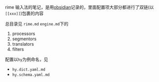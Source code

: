 rime 输入法的笔记，是用[obsidian](https://obsidian.md/)记录的，里面配置项大部分都进行了双链(以`[[xxx]]`)包裹的内容

总目录见 `rime.md`
`engine.md`下的
1. processors
2. segmentors
3. translators
4. filters

配置以`hy`为例命名，见
- `hy.dict.yaml.md`
- `hy.schema.yaml.md`
